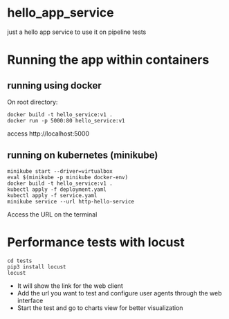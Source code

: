 # hello_app_service
just a hello app service to use it on pipeline tests

# Running the app within containers
## running using docker

On root directory:
```
docker build -t hello_service:v1 .
docker run -p 5000:80 hello_service:v1
``` 
access http://localhost:5000

## running on kubernetes (minikube)
```
minikube start --driver=virtualbox
eval $(minikube -p minikube docker-env)
docker build -t hello_service:v1 .
kubectl apply -f deployment.yaml
kubectl apply -f service.yaml
minikube service --url http-hello-service
```
Access the URL on the terminal

# Performance tests with locust
```
cd tests
pip3 install locust
locust
```
- It will show the link for the web client
- Add the url you want to test and configure user agents through the web interface
- Start the test and go to charts view for better visualization